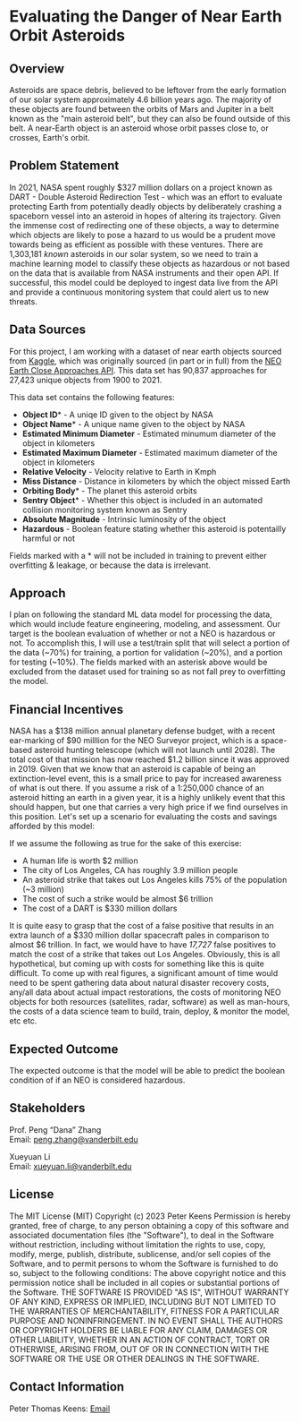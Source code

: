 # Evaluating the Danger of Near Earth Orbit Asteroids


## Overview
Asteroids are space debris, believed to be leftover from the early formation of our solar system approximately 4.6 billion years ago. The majority of these objects are found between the orbits of Mars and Jupiter in a belt known as the "main asteroid belt", but they can also be found outside of this belt. A near-Earth object is an asteroid whose orbit passes close to, or crosses, Earth's orbit. 
## Problem Statement
In 2021, NASA spent roughly $327 million dollars on a project known as DART - Double Asteroid Redirection Test - which was an effort to evaluate protecting Earth from potentially deadly objects by deliberately crashing a spaceborn vessel into an asteroid in hopes of altering its trajectory. Given the immense cost of redirecting one of these objects, a way to determine which objects are likely to pose a hazard to us would be a prudent move towards being as efficient as possible with these ventures. There are 1,303,181 *known* asteroids in our solar system, so we need to train a machine learning model to classify these objects as hazardous or not based on the data that is available from NASA instruments and their open API. If successful, this model could be deployed to ingest data live from the API and provide a continuous monitoring system that could alert us to new threats.

## Data Sources
For this project, I am working with a dataset of near earth objects sourced from [Kaggle](https://www.kaggle.com/datasets/sameepvani/nasa-nearest-earth-objects?resource=download&select=neo_v2.csv), which was originally sourced (in part or in full) from the [NEO Earth Close Approaches API](https://cneos.jpl.nasa.gov/ca/). This data set has 90,837 approaches for 27,423 unique objects from 1900 to 2021.

This data set contains the following features:
- **Object ID**\* - A uniqe ID given to the object by NASA
- **Object Name**\* - A unique name given to the object by NASA
- **Estimated Minimum Diameter** - Estimated minumum diameter of the object in kilometers
- **Estimated Maximum Diameter** - Estimated maximum diameter of the object in kilometers
- **Relative Velocity** - Velocity relative to Earth in Kmph
- **Miss Distance** - Distance in kilometers by which the object missed Earth
- **Orbiting Body**\* - The planet this asteroid orbits
- **Sentry Object**\* - Whether this object is included in an automated collision monitoring system known as Sentry
- **Absolute Magnitude** - Intrinsic luminosity of the object
- **Hazardous** - Boolean feature stating whether this asteroid is potentailly harmful or not

Fields marked with a \* will not be included in training to prevent either overfitting & leakage, or because the data is irrelevant.

## Approach
I plan on following the standard ML data model for processing the data, which would include feature engineering, modeling, and assessment. Our target is the boolean evaluation of whether or not a NEO is hazardous or not. To accomplish this, I will use a test/train split that will select a portion of the data (~70%) for training, a portion for validation (~20%), and a portion for testing (~10%). The fields marked with an asterisk above would be excluded from the dataset used for training so as not fall prey to overfitting the model.

## Financial Incentives
NASA has a $138 million annual planetary defense budget, with a recent ear-marking of $90 milllion for the NEO Surveyor project, which is a space-based asteroid hunting telescope (which will not launch until 2028). The total cost of that mission has now reached $1.2 billion since it was approved in 2019. Given that we know that an asteroid is capable of being an extinction-level event, this is a small price to pay for increased awareness of what is out there. If you assume a risk of a 1:250,000 chance of an asteroid hitting an earth in a given year, it is a highly unlikely event that this should happen, but one that carries a very high price if we find ourselves in this position. Let's set up a scenario for evaluating the costs and savings afforded by this model:

If we assume the following as true for the sake of this exercise:
- A human life is worth $2 million
- The city of Los Angeles, CA has roughly 3.9 million people
- An asteroid strike that takes out Los Angeles kills 75% of the population (~3 million)
- The cost of such a strike would be almost $6 trillion
- The cost of a DART is $330 million dollars

It is quite easy to grasp that the cost of a false positive that results in an extra launch of a $330 million dollar spacecraft pales in comparison to almost $6 trillion. In fact, we would have to have *17,727* false positives to match the cost of a strike that takes out Los Angeles. Obviously, this is all hypothetical, but coming up with costs for something like this is quite difficult. To come up with real figures, a significant amount of time would need to be spent gathering data about natural disaster recovery costs, any/all data about actual impact restorations, the costs of monitoring NEO objects for both resources (satellites, radar, software) as well as man-hours, the costs of a data science team to build, train, deploy, & monitor the model, etc etc.


## Expected Outcome

The expected outcome is that the model will be able to predict the boolean condition of if an NEO is considered hazardous.

## Stakeholders

Prof. Peng “Dana” Zhang\
Email: peng.zhang@vanderbilt.edu

Xueyuan Li\
Email: xueyuan.li@vanderbilt.edu

## License

 The MIT License (MIT)
 Copyright (c) 2023 Peter Keens
 Permission is hereby granted, free of charge, to any person obtaining a copy
 of this software and associated documentation files (the "Software"), to deal
 in the Software without restriction, including without limitation the rights
 to use, copy, modify, merge, publish, distribute, sublicense, and/or sell
 copies of the Software, and to permit persons to whom the Software is
 furnished to do so, subject to the following conditions:
 The above copyright notice and this permission notice shall be included in all
 copies or substantial portions of the Software.
 THE SOFTWARE IS PROVIDED "AS IS", WITHOUT WARRANTY OF ANY KIND, EXPRESS OR
 IMPLIED, INCLUDING BUT NOT LIMITED TO THE WARRANTIES OF MERCHANTABILITY,
 FITNESS FOR A PARTICULAR PURPOSE AND NONINFRINGEMENT. IN NO EVENT SHALL THE
 AUTHORS OR COPYRIGHT HOLDERS BE LIABLE FOR ANY CLAIM, DAMAGES OR OTHER
 LIABILITY, WHETHER IN AN ACTION OF CONTRACT, TORT OR OTHERWISE, ARISING FROM,
 OUT OF OR IN CONNECTION WITH THE SOFTWARE OR THE USE OR OTHER DEALINGS IN THE
 SOFTWARE.


## Contact Information
Peter Thomas Keens: [Email](mailto:peter.t.keens@vanderbilt.edu)